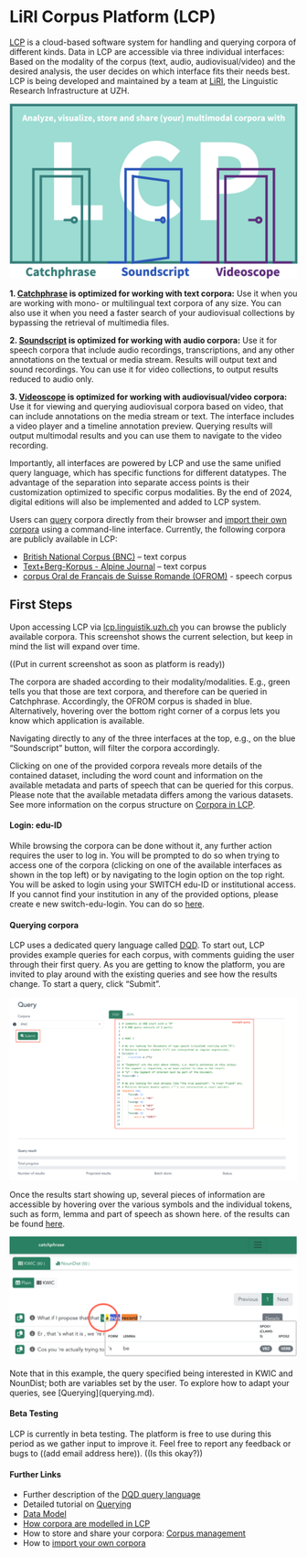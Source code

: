 # LiRI Corpus Platform (LCP)
[LCP](https://www.liri.uzh.ch/en/services/LiRI-Corpus-Platform-LCP.html) is a cloud-based software system for handling and querying corpora of different kinds. Data in LCP are accessible via three individual interfaces: Based on the modality of the corpus (text, audio, audiovisual/video) and the desired analysis, the user decides on which interface fits their needs best. LCP is being developed and maintained by a team at [LiRI](https://www.liri.uzh.ch/en.html), the Linguistic Research Infrastructure at UZH.

<p align="center"> <!-- Doesnt work, I wanted to center it, but it's not that important -->
  <img src="images/Doors_interface_Functionalities.png" alt="alt" width="550"/>
</p>

**1. [Catchphrase](catchphrase.md) is optimized for working with text corpora:** Use it when you are working with mono- or multilingual text corpora of any size. You can also use it when you need a faster search of your audiovisual collections by bypassing the retrieval of multimedia files.

**2. [Soundscript](soundscript.md) is optimized for working with audio corpora:** Use it for speech corpora that include audio recordings, transcriptions, and any other annotations on the textual or media stream. Results will output text and sound recordings. You can use it for video collections, to output results reduced to audio only.

**3. [Videoscope](videoscope.md) is optimized for working with audiovisual/video corpora:** Use it for viewing and querying audiovisual corpora based on video, that can include annotations on the media stream or text. The interface includes a video player and a timeline annotation preview. Querying results will output multimodal results and you can use them to navigate to the video recording.

Importantly, all interfaces are powered by LCP and use the same unified query language, which has specific functions for different datatypes. The advantage of the separation into separate access points is their customization optimized to specific corpus modalities. By the end of 2024, digital editions will also be implemented and added to LCP system. <!--This last sentence was written in the earlier version of README.md-->

Users can [query](querying.md) corpora directly from their browser and [import their own corpora](importing.md) using a command-line interface. Currently, the following corpora are publicly available in LCP:

- [British National Corpus (BNC)](http://www.natcorp.ox.ac.uk/) – text corpus
- [Text+Berg-Korpus - Alpine Journal](http://textberg.ch/site/de/willkommen/) – text corpus
- [corpus Oral de Français de Suisse Romande (OFROM)](https://ofrom.unine.ch/) - speech corpus

## First Steps
Upon accessing LCP via [lcp.linguistik.uzh.ch](https://lcp.linguistik.uzh.ch/)  you can browse the publicly available corpora.  This screenshot shows the current selection, but keep in mind the list will expand over time. 

((Put in current screenshot as soon as platform is ready))

The corpora are shaded according to their modality/modalities. E.g., green tells you that those are text corpora, and therefore can be queried in Catchphrase. Accordingly, the OFROM corpus is shaded in blue. Alternatively, hovering over the bottom right corner of a corpus lets you know which application is available. 

Navigating directly to any of the three interfaces at the top, e.g., on the blue “Soundscript” button, will filter the corpora accordingly. 

Clicking on one of the provided corpora reveals more details of the contained dataset, including the word count and information on the available metadata and parts of speech that can be queried for this corpus. Please note that the available metadata differs among the various datasets. See more information on the corpus structure on [Corpora in LCP](corpora_in_lcp.md). 


#### Login: edu-ID
While browsing the corpora can be done without it, any further action requires the user to log in. You will be prompted to do so when trying to access one of the corpora (clicking on one of the available interfaces as shown in the top left) or by navigating to the login option on the top right. You will be asked to login using your SWITCH edu-ID or institutional access. If you cannot find your institution in any of the provided options, please create e new switch-edu-login. You can do so [here](https://eduid.ch/registration). 

#### Querying corpora
LCP uses a dedicated query language called [DQD](dqd.md). To start out, LCP provides example queries for each corpus, with comments guiding the user through their first query. As you are getting to know the platform, you are invited to play around with the existing queries and see how the results change. To start a query, click “Submit”. 

<p align="center"> <!-- Doesnt work, I wanted to center it, but it's not that important -->
  <img src="images/example_query_in_corpus.png" alt="alt" width="550"/>
</p>

Once the results start showing up, several pieces of information are accessible by hovering over the various symbols and the individual tokens, such as form, lemma and part of speech as shown here.  of the results can be found [here](results.md). 

<p align="center"> <!-- Doesnt work, I wanted to center it, but it's not that important -->
  <img src="images/Hover_over_results.png" alt="alt" width="550"/>
</p>
Note that in this example, the query specified being interested in KWIC and NounDist; both are variables set by the user. To explore how to adapt your queries, see [Querying](querying.md). 

#### Beta Testing
LCP is currently in beta testing. The platform is free to use during this period as we gather input to improve it.
Feel free to report any feedback or bugs to ((add email address here)).
((Is this okay?))



#### Further Links
  * Further description of the [DQD query language](dqd.md)
  * Detailed tutorial on [Querying](querying.md)
  * [Data Model](model.md)
  * [How corpora are modelled in LCP](corpora_in_lcp.md)
  * How to store and share your corpora: [Corpus management](corpus_management.md)
  * How to [import your own corpora](importing.md)


